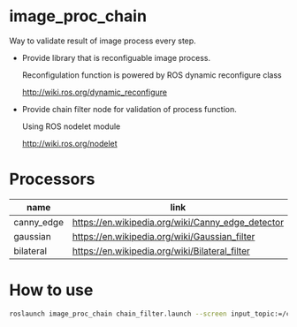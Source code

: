 # image_proc_chain

Way to validate result of image process every step.

- Provide library that is reconfiguable image process.

  Reconfigulation function is powered by ROS dynamic reconfigure class

  <http://wiki.ros.org/dynamic_reconfigure>

- Provide chain filter node for validation of process function.

  Using ROS nodelet module

  <http://wiki.ros.org/nodelet>


# Processors

| name | link |
| ---- | ---- |
| canny_edge | <https://en.wikipedia.org/wiki/Canny_edge_detector> |
| gaussian | <https://en.wikipedia.org/wiki/Gaussian_filter> |
| bilateral | <https://en.wikipedia.org/wiki/Bilateral_filter> |

# How to use

  ```bash
  roslaunch image_proc_chain chain_filter.launch --screen input_topic:=/cv_camera/image_raw default_chain_num:=3
  ```
